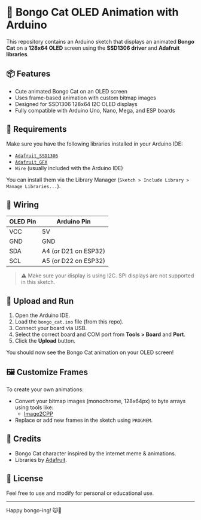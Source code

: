 # 🐾 Bongo Cat OLED Animation with Arduino

This repository contains an Arduino sketch that displays an animated **Bongo Cat** on a **128x64 OLED** screen using the **SSD1306 driver** and **Adafruit libraries**.

## 📦 Features

- Cute animated Bongo Cat on an OLED screen
- Uses frame-based animation with custom bitmap images
- Designed for SSD1306 128x64 I2C OLED displays
- Fully compatible with Arduino Uno, Nano, Mega, and ESP boards

## 🧰 Requirements

Make sure you have the following libraries installed in your Arduino IDE:

- [`Adafruit_SSD1306`](https://github.com/adafruit/Adafruit_SSD1306)
- [`Adafruit_GFX`](https://github.com/adafruit/Adafruit-GFX-Library)
- `Wire` (usually included with the Arduino IDE)

You can install them via the Library Manager (`Sketch > Include Library > Manage Libraries...`).

## 🔌 Wiring

| OLED Pin | Arduino Pin |
|----------|-------------|
| VCC      | 5V          |
| GND      | GND         |
| SDA      | A4 (or D21 on ESP32) |
| SCL      | A5 (or D22 on ESP32) |

> ⚠️ Make sure your display is using I2C. SPI displays are not supported in this sketch.

## 🚀 Upload and Run

1. Open the Arduino IDE.
2. Load the `bongo_cat.ino` file (from this repo).
3. Connect your board via USB.
4. Select the correct board and COM port from **Tools > Board** and **Port**.
5. Click the **Upload** button.

You should now see the Bongo Cat animation on your OLED screen!

## 🖼️ Customize Frames

To create your own animations:
- Convert your bitmap images (monochrome, 128x64px) to byte arrays using tools like:
  - [Image2CPP](https://javl.github.io/image2cpp/)
- Replace or add new frames in the sketch using `PROGMEM`.

## 🧠 Credits

- Bongo Cat character inspired by the internet meme & animations.
- Libraries by [Adafruit](https://adafruit.com).

## 📝 License

Feel free to use and modify for personal or educational use.

---

Happy bongo-ing! 🐱🥁
